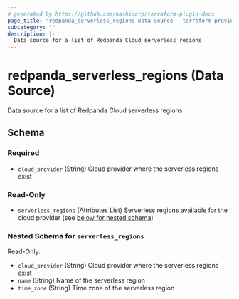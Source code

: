 ```yaml
---
# generated by https://github.com/hashicorp/terraform-plugin-docs
page_title: "redpanda_serverless_regions Data Source - terraform-provider-redpanda"
subcategory: ""
description: |-
  Data source for a list of Redpanda Cloud serverless regions
---
```


# redpanda_serverless_regions (Data Source)

Data source for a list of Redpanda Cloud serverless regions



<!-- schema generated by tfplugindocs -->
## Schema

### Required

- `cloud_provider` (String) Cloud provider where the serverless regions exist

### Read-Only

- `serverless_regions` (Attributes List) Serverless regions available for the cloud provider (see [below for nested schema](#nestedatt--serverless_regions))

<a id="nestedatt--serverless_regions"></a>
### Nested Schema for `serverless_regions`

Read-Only:

- `cloud_provider` (String) Cloud provider where the serverless regions exist
- `name` (String) Name of the serverless region
- `time_zone` (String) Time zone of the serverless region
